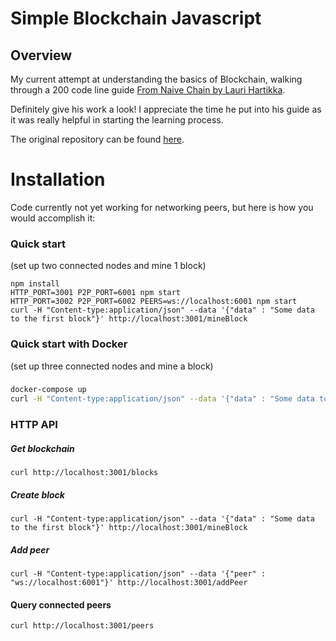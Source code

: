 # Simple Blockchain Javascript 

## Overview 
My current attempt at understanding the basics of Blockchain, walking through a 200 code line guide [From Naive Chain by Lauri Hartikka](https://medium.com/@lhartikk/a-blockchain-in-200-lines-of-code-963cc1cc0e54).

Definitely give his work a look! I appreciate the time he put into his guide as it was really helpful in starting the learning process. 

The original repository can be found [here](https://github.com/lhartikk/naivechain).

# Installation 
Code currently not yet working for networking peers, but here is how you would accomplish it:

### Quick start
(set up two connected nodes and mine 1 block)
```
npm install
HTTP_PORT=3001 P2P_PORT=6001 npm start
HTTP_PORT=3002 P2P_PORT=6002 PEERS=ws://localhost:6001 npm start
curl -H "Content-type:application/json" --data '{"data" : "Some data to the first block"}' http://localhost:3001/mineBlock
```

### Quick start with Docker
(set up three connected nodes and mine a block)
###
```sh
docker-compose up
curl -H "Content-type:application/json" --data '{"data" : "Some data to the first block"}' http://localhost:3001/mineBlock
```

### HTTP API
##### Get blockchain
```
curl http://localhost:3001/blocks
```
##### Create block
```
curl -H "Content-type:application/json" --data '{"data" : "Some data to the first block"}' http://localhost:3001/mineBlock
``` 
##### Add peer
```
curl -H "Content-type:application/json" --data '{"peer" : "ws://localhost:6001"}' http://localhost:3001/addPeer
```
#### Query connected peers
```
curl http://localhost:3001/peers
```


